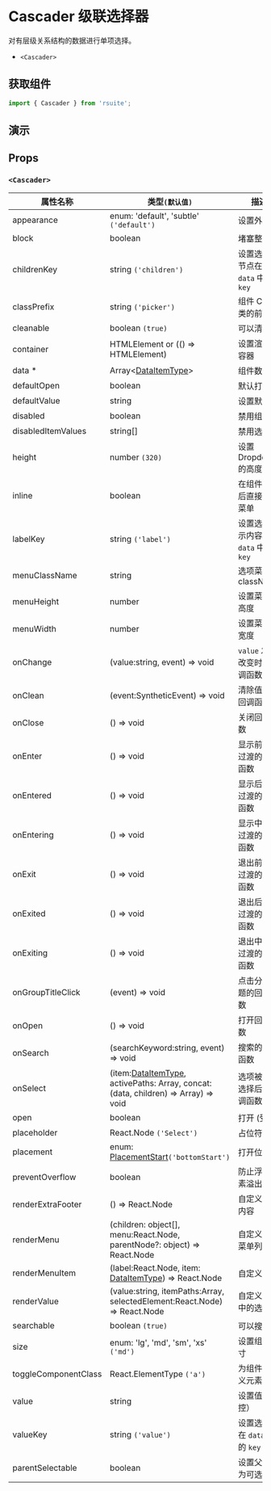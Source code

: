 # Cascader 级联选择器

对有层级关系结构的数据进行单项选择。

- `<Cascader>`

## 获取组件

```js
import { Cascader } from 'rsuite';
```

## 演示

<!--{demo}-->

## Props

### `<Cascader>`

| 属性名称             | 类型`(默认值)`                                                                              | 描述                                 |
| -------------------- | ------------------------------------------------------------------------------------------- | ------------------------------------ |
| appearance           | enum: 'default', 'subtle' `('default')`                                                     | 设置外观                             |
| block                | boolean                                                                                     | 堵塞整行                             |
| childrenKey          | string `('children')`                                                                       | 设置选项子节点在 `data` 中的 `key`   |
| classPrefix          | string `('picker')`                                                                         | 组件 CSS 类的前缀                    |
| cleanable            | boolean `(true)`                                                                            | 可以清除                             |
| container            | HTMLElement or (() => HTMLElement)                                                          | 设置渲染的容器                       |
| data \*              | Array&lt;[DataItemType](#types)&gt;                                                         | 组件数据                             |
| defaultOpen          | boolean                                                                                     | 默认打开                             |
| defaultValue         | string                                                                                      | 设置默认值                           |
| disabled             | boolean                                                                                     | 禁用组件                             |
| disabledItemValues   | string[]                                                                                    | 禁用选项                             |
| height               | number `(320)`                                                                              | 设置 Dropdown 的高度                 |
| inline               | boolean                                                                                     | 在组件初始后直接展示菜单             |
| labelKey             | string `('label')`                                                                          | 设置选项显示内容在 `data` 中的 `key` |
| menuClassName        | string                                                                                      | 选项菜单的 className                 |
| menuHeight           | number                                                                                      | 设置菜单的高度                       |
| menuWidth            | number                                                                                      | 设置菜单的宽度                       |
| onChange             | (value:string, event) => void                                                               | `value` 发生改变时的回调函数         |
| onClean              | (event:SyntheticEvent) => void                                                              | 清除值后的回调函数                   |
| onClose              | () => void                                                                                  | 关闭回调函数                         |
| onEnter              | () => void                                                                                  | 显示前动画过渡的回调函数             |
| onEntered            | () => void                                                                                  | 显示后动画过渡的回调函数             |
| onEntering           | () => void                                                                                  | 显示中动画过渡的回调函数             |
| onExit               | () => void                                                                                  | 退出前动画过渡的回调函数             |
| onExited             | () => void                                                                                  | 退出后动画过渡的回调函数             |
| onExiting            | () => void                                                                                  | 退出中动画过渡的回调函数             |
| onGroupTitleClick    | (event) => void                                                                             | 点击分组标题的回调函数               |
| onOpen               | () => void                                                                                  | 打开回调函数                         |
| onSearch             | (searchKeyword:string, event) => void                                                       | 搜索的回调函数                       |
| onSelect             | (item:[DataItemType](#types), activePaths: Array, concat:(data, children) => Array) => void | 选项被点击选择后的回调函数           |
| open                 | boolean                                                                                     | 打开 (受控)                          |
| placeholder          | React.Node `('Select')`                                                                     | 占位符                               |
| placement            | enum: [PlacementStart](#types)`('bottomStart')`                                             | 打开位置                             |
| preventOverflow      | boolean                                                                                     | 防止浮动元素溢出                     |
| renderExtraFooter    | () => React.Node                                                                            | 自定义页脚内容                       |
| renderMenu           | (children: object[], menu:React.Node, parentNode?: object) => React.Node                    | 自定义渲染菜单列表                   |
| renderMenuItem       | (label:React.Node, item: [DataItemType](#types)) => React.Node                              | 自定义选项                           |
| renderValue          | (value:string, itemPaths:Array, selectedElement:React.Node) => React.Node                   | 自定义被选中的选项                   |
| searchable           | boolean `(true)`                                                                            | 可以搜索                             |
| size                 | enum: 'lg', 'md', 'sm', 'xs' `('md')`                                                       | 设置组件尺寸                         |
| toggleComponentClass | React.ElementType `('a')`                                                                   | 为组件自定义元素类型                 |
| value                | string                                                                                      | 设置值（受控）                       |
| valueKey             | string `('value')`                                                                          | 设置选项值在 `data` 中的 `key`       |
| parentSelectable     | boolean                                                                                     | 设置父节点为可选                     |
